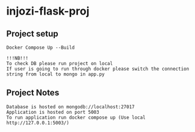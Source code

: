 # injozi-flask-proj

## Project setup
```
Docker Compose Up --Build 

!!!NB!!!
To check DB please run project on local
If user is going to run through docker please switch the connection string from local to mongo in app.py
```
## Project Notes
```
Database is hosted on mongodb://localhost:27017
Application is hosted on port 5003
To run application run docker compose up (Use local http://127.0.0.1:5003/)

